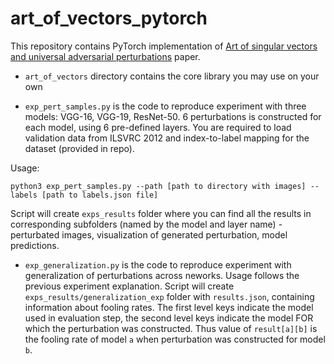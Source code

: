 # art_of_vectors_pytorch


This repository contains PyTorch implementation of 
[Art of singular vectors and universal adversarial perturbations](https://arxiv.org/pdf/1709.03582.pdf) paper.

* `art_of_vectors` directory contains the core library you may use on your own

* `exp_pert_samples.py` is the code to reproduce experiment with three models: VGG-16, VGG-19, ResNet-50.
6 perturbations is constructed for each model, using 6 pre-defined layers. 
You are required to load validation data from ILSVRC 2012 and index-to-label mapping for the dataset (provided in repo).

Usage:
```
python3 exp_pert_samples.py --path [path to directory with images] --labels [path to labels.json file]
```
Script will create `exps_results` folder where you can find all the results in corresponding subfolders (named by the model and layer name) - perturbated images, visualization of generated perturbation, model predictions.

* `exp_generalization.py` is the code to reproduce experiment with generalization of perturbations across neworks. Usage follows the previous experiment explanation. Script will create `exps_results/generalization_exp` folder with `results.json`, containing information about fooling rates. The first level keys indicate the model used in evaluation step, the second level keys indicate the model FOR which the perturbation was constructed. Thus value of `result[a][b]` is the fooling rate of model `a` when perturbation was constructed for model `b`.
